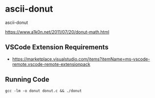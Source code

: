 # ascii-donut

ascii-donut

https://www.a1k0n.net/2011/07/20/donut-math.html

## VSCode Extension Requirements

- https://marketplace.visualstudio.com/items?itemName=ms-vscode-remote.vscode-remote-extensionpack

## Running Code

```
gcc -lm -o donut donut.c && ./donut
```